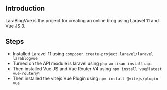 ## Introduction
LaraBlogVue is the project for creating an online blog using Laravel 11 and Vue JS 3.

## Steps

- Installed Laravel 11 using ```composer create-project laravel/laravel larablogvue```
- Turned on the API module is laravel using ```php artisan install:api```
- Then installed Vue JS and Vue Router V4 using ```npm install vue@latest vue-router@4```
- Then installed the vitejs Vue Plugin using ```npm install @vitejs/plugin-vue```
